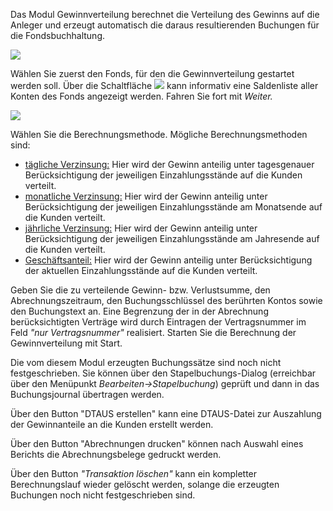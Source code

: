 Das Modul Gewinnverteilung berechnet die Verteilung des Gewinns auf die Anleger und erzeugt automatisch die daraus resultierenden Buchungen für die
Fondsbuchhaltung.

![](http://xpecto.github.io/docs/img/img126.png)

Wählen Sie zuerst den Fonds, für den die Gewinnverteilung gestartet werden soll. Über die Schaltfläche
![](http://xpecto.github.io/docs/img/img118.png)
kann informativ eine Saldenliste aller Konten des Fonds angezeigt werden. Fahren Sie fort mit _Weiter._

![](http://xpecto.github.io/docs/img/img128.png)

Wählen Sie die Berechnungsmethode. Mögliche Berechnungsmethoden sind:

*   <u>tägliche Verzinsung:</u>
Hier wird der Gewinn anteilig unter tagesgenauer Berücksichtigung der jeweiligen Einzahlungsstände auf die Kunden verteilt.
*   <u>monatliche Verzinsung:</u>
Hier wird der Gewinn anteilig unter Berücksichtigung der jeweiligen Einzahlungsstände am Monatsende auf die Kunden verteilt.
*   <u>jährliche Verzinsung:</u>
Hier wird der Gewinn anteilig unter Berücksichtigung der jeweiligen Einzahlungsstände am Jahresende auf die Kunden verteilt.
*   <u>Geschäftsanteil:</u>
Hier wird der Gewinn anteilig unter Berücksichtigung der aktuellen Einzahlungsstände auf die Kunden verteilt.

Geben Sie die zu verteilende Gewinn- bzw. Verlustsumme, den Abrechnungszeitraum, den Buchungsschlüssel des berührten Kontos sowie den
Buchungstext an. Eine Begrenzung der in der Abrechnung berücksichtigten Verträge wird durch Eintragen der Vertragsnummer im Feld	_"nur Vertragsnummer"_ realisiert. Starten Sie die Berechnung der Gewinnverteilung mit Start.

Die vom diesem Modul erzeugten Buchungssätze sind noch nicht festgeschrieben. Sie können über den Stapelbuchungs-Dialog (erreichbar
über den Menüpunkt _Bearbeiten-&gt;Stapelbuchung_) geprüft und dann in das Buchungsjournal übertragen werden.

Über den Button "DTAUS erstellen" kann eine DTAUS-Datei zur Auszahlung der Gewinnanteile an die Kunden erstellt werden.

Über den Button "Abrechnungen drucken" können nach Auswahl eines Berichts die Abrechnungsbelege gedruckt werden.

Über den Button _"Transaktion löschen"_ kann ein kompletter Berechnungslauf wieder gelöscht werden, solange die erzeugten
Buchungen noch nicht festgeschrieben sind.

